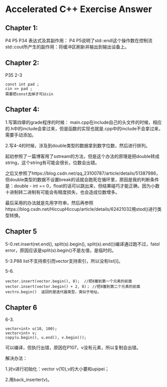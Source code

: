 # Accelerated C++ Exercise Answer

## Chapter 1:

P4 P5 P34 表达式及其副作用：
P4 P5说明了std::endl这个操作数在控制流std::cout所产生的副作用：将缓冲区刷新并输出到输出设备上。

## Chapter 2:

P35 2-3
```
const int pad ;
cin >> pad ;
需要把const去掉才可以cin
```

## Chapter 4:

1.写第四章的grade程序的时候：
main.cpp在include自己的头文件的时候，相应的.h中的include会拿过来，但是函数的实现也就是.cpp中的include不会拿过来，需要手动添加。

2.写4-4的时候，涉及到double类型的数据拿到数字位数，然后进行排列。

起初参照了一篇博客用了sstream的方法，但是这个办法的原理是把double转成string，这个string有可能会很长，位数会出错。

之后又参照了https://blog.csdn.net/qq_23100787/article/details/51387986，但double类型的数据不设置break的话就会跑死在循环里，原因是我的判断条件是：double - int == 0，float的话可以跳出来，但结果碰巧才能正确，因为小数十进制转二进制有可能会有精度损失，也会造成位数增多。

最后采用的办法就是先用字符串，然后再参照https://blog.csdn.net/HiccupHiccup/article/details/62421032用stod()进行类型转换。

## Chapter 5

5-0.ret.insert(ret.end(), split(s).begin(), split(s).end())编译通过跑不过，fatol error，原因应该是split(s).begin()不是左值，是临时的。

5-3.P88 list不支持索引而vector支持索引，所以没有list[i]。

5-6.
```
vector.insert(vector.begin(), 8);  //把8塞到第一个元素的前面
vector.insert(vector.begin() + 2, 8)； //把8塞到第二个元素的前面
vectro.begin()  返回的是迭代器类型，类似于地址。
```

## Chapter 6

6-3.
```
vector<int> u(10, 100);
vector<int> v;
copy(u.begin(), u.end(), v.begin());
```
可以编译，但执行出错，原因在P107，v没有元素，所以复制会出错。

解决办法：

1.对v进行初始化：vector<int> v(10),v的大小要和upipei；

2.用back_inserter(v)。
